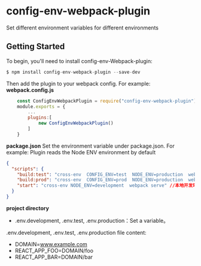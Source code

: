 # config-env-webpack-plugin

Set different environment variables for different environments

## Getting Started

To begin, you'll need to install config-env-Webpack-plugin:

```js
$ npm install config-env-webpack-plugin --save-dev
```

Then add the plugin to your webpack config. For example:
**webpack.config.js**

```js
    const ConfigEnvWebpackPlugin = require("config-env-webpack-plugin");
    module.exports = {
        ...
        plugins:[
            new ConfigEnvWebpackPlugin()
        ]
    }
```

**package.json**
Set the environment variable under package.json. For example:
Plugin reads the Node ENV environment by default

```json
{
  "scripts": {
    "build:test": "cross-env  CONFIG_ENV=test  NODE_ENV=production  webpack ", //测试环境
    "build:prod": "cross-env  CONFIG_ENV=prod  NODE_ENV=production  webpack ", //生产环境
    "start": "cross-env NODE_ENV=development  webpack serve" //本地开发环境
  }
}
```

**project directory**

- .env.development, .env.test, .env.production：Set a variable。

.env.development, .env.test, .env.production file content:

- DOMAIN=www.example.com
- REACT_APP_FOO=DOMAIN/foo
- REACT_APP_BAR=DOMAIN/bar
